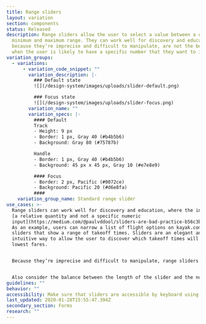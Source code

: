 ```yaml
---
title: Range sliders
layout: variation
section: components
status: Released
description: Range sliders allow the user to select a value between a defined
  minimum and maximum range. They can work well for discovery and education, but
  because they’re imprecise and difficult to manipulate, are not the best choice
  when the user is likely to have a specific number that they want to input.
variation_groups:
  - variations:
      - variation_code_snippet: ""
        variation_description: |-
          ### Default state
          ![](/design-system/images/uploads/slider-default.png)

          ### Focus state
          ![](/design-system/images/uploads/slider-focus.png)
        variation_name: ""
        variation_specs: |-
          #### Default
          Track
          - Height: 9 px
          - Border: 1 px, Gray 40 (#b4b5b6)
          - Background: Gray 80 (#75787b)

          Handle
          - Border: 1 px, Gray 40 (#b4b5b6)
          - Background: 45 px x 45 px, Gray 10 (#e7e8e9)

          #### Focus
          - Border: 2 px, Pacific (#0072ce)
          - Background: Pacific 20 (#d6e8fa)
          ####
    variation_group_name: Standard range slider
use_cases: >-
  Range sliders can work well for discovery and education, where the inputs are
  [a relative quantity and not a specific numeric
  input](https://medium.com/@paulvddool/sliders-are-bad-practice-b56c3b7a6e19).
  As an example, users can narrow a list of flight options on kayak.com with
  sliders that show a range of takeoff times. Sliders are an elegant and
  intuitive way to allow the user to discover which takeoff times will yield the
  lowest fares.


  Because they’re imprecise and difficult to manipulate, range sliders are not a good choice when the user is likely to have a specific number that they want to input. If you choose to implement a slider in this latter case, consider adding steppers or an input box as an alternative means of entering the same data.


  Also consider the balance between the length of the slider and the number of data points it covers (the range, as well as how discrete the points are). The more points to choose from, the harder it is for the user to target a specific number.
guidelines: ""
behavior: ""
accessibility: Make sure that sliders are accessible by keyboard using the arrow keys.
last_updated: 2020-01-28T15:55:47.394Z
secondary_section: Forms
research: ""
---
```

